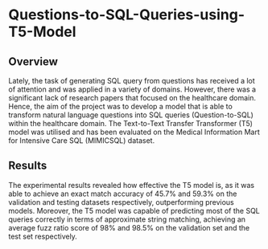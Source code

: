 # Questions-to-SQL-Queries-using-T5-Model

## Overview
Lately, the task of generating SQL query from questions has received a lot of attention and was applied in a variety of domains. However, there was a significant lack of research papers that focused on the healthcare domain. Hence, the aim of the project was to develop a model that is able to transform natural language questions into SQL queries (Question-to-SQL) within the healthcare domain. The Text-to-Text Transfer Transformer (T5) model was utilised and has been evaluated on the Medical Information Mart for Intensive Care SQL (MIMICSQL) dataset.

## Results
The experimental results revealed how  effective the T5 model is, as it was able to achieve an exact match accuracy of 45.7% and 59.3% on the validation and testing datasets respectively, outperforming previous models. Moreover, the T5 model was capable of predicting most of the SQL queries correctly in terms of approximate string matching, achieving an average fuzz ratio score of 98% and 98.5% on the validation set and the test set respectively.